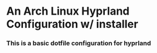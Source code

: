 # An Arch Linux Hyprland Configuration w/ installer

### This is a basic dotfile configuration for hyprland

